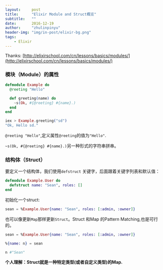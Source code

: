 ```yaml
---
layout:     post
title:      "Elixir Module and Struct概览"
subtitle:   ""
date:       2016-12-19
author:     "zhulinpinyu"
header-img: "img/in-post/elixir-bg.png"
tags:
    - Elixir
---
```


Thanks: [http://elixirschool.com/cn/lessons/basics/modules/](http://elixirschool.com/cn/lessons/basics/modules/)

### 模块（Module）的属性

```elixir
defmodule Example do
  @reeting "Hello"

  def greeting(name) do
    ~s(Ok, #{@reeting} #{name}.)
  end
end

iex > Example.greeting("sd")
"Ok, Hello sd."
```

`@reeting "Hello"`,定义属性`@reeting`的值为`"Hello"`.

`~s(Ok, #{@reeting} #{name}.)`另一种形式的字符串拼串。

### 结构体（Struct）
要定义一个结构体，我们使用`defstruct` 关键字，后面跟着关键字列表和默认值：

```elixir
defmodule Example.User do
  defstruct name: "Sean", roles: []
end
```

初始化一个struct:

```elixir
sean = %Example.User{name: "Sean", roles: [:admin, :owner]}
```

也可以像更新`Map`那样更新`Struct`。Struct 和Map 的Pattern Matching,也是可行的。

```elixir
sean = %Example.User{name: "Sean", roles: [:admin, :owner]}

%{name: n} = sean

n #"Sean"
```

**个人理解：Struct就是一种特定类型(或者自定义类型)的Map.**
